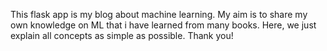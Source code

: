 This flask app is my blog about machine learning. 
My aim is to share my own knowledge on ML that i have learned from many books. 
Here, we just explain all concepts as  simple as possible. Thank you! 
